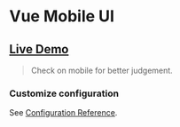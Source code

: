 # Vue Mobile UI

## [Live Demo](https://vuemobileui.firebaseapp.com)

> Check on mobile for better judgement.

### Customize configuration

See [Configuration Reference](https://cli.vuejs.org/config/).
